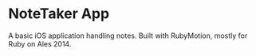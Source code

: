 NoteTaker App
=============

A basic iOS application handling notes. Built with RubyMotion, mostly for Ruby on Ales 2014.
